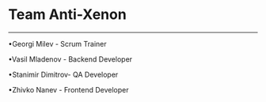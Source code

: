 # Team Anti-Xenon
<hr>

•Georgi Milev - Scrum Trainer

•Vasil Mladenov - Backend Developer

•Stanimir Dimitrov- QA Developer

•Zhivko Nanev - Frontend Developer
